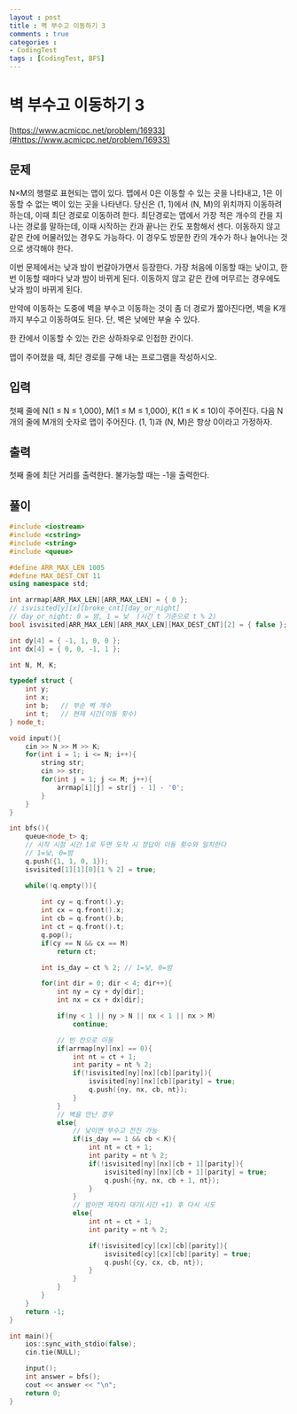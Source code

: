 ```yaml
---
layout : post
title : 벽 부수고 이동하기 3
comments : true
categories : 
- CodingTest
tags : [CodingTest, BFS]
---
```


# 벽 부수고 이동하기 3

[https://www.acmicpc.net/problem/16933](#https://www.acmicpc.net/problem/16933)

## 문제
N×M의 행렬로 표현되는 맵이 있다. 맵에서 0은 이동할 수 있는 곳을 나타내고, 1은 이동할 수 없는 벽이 있는 곳을 나타낸다. 당신은 (1, 1)에서 (N, M)의 위치까지 이동하려 하는데, 이때 최단 경로로 이동하려 한다. 최단경로는 맵에서 가장 적은 개수의 칸을 지나는 경로를 말하는데, 이때 시작하는 칸과 끝나는 칸도 포함해서 센다. 이동하지 않고 같은 칸에 머물러있는 경우도 가능하다. 이 경우도 방문한 칸의 개수가 하나 늘어나는 것으로 생각해야 한다.

이번 문제에서는 낮과 밤이 번갈아가면서 등장한다. 가장 처음에 이동할 때는 낮이고, 한 번 이동할 때마다 낮과 밤이 바뀌게 된다. 이동하지 않고 같은 칸에 머무르는 경우에도 낮과 밤이 바뀌게 된다.

만약에 이동하는 도중에 벽을 부수고 이동하는 것이 좀 더 경로가 짧아진다면, 벽을 K개 까지 부수고 이동하여도 된다. 단, 벽은 낮에만 부술 수 있다.

한 칸에서 이동할 수 있는 칸은 상하좌우로 인접한 칸이다.

맵이 주어졌을 때, 최단 경로를 구해 내는 프로그램을 작성하시오.

## 입력
첫째 줄에 N(1 ≤ N ≤ 1,000), M(1 ≤ M ≤ 1,000), K(1 ≤ K ≤ 10)이 주어진다. 다음 N개의 줄에 M개의 숫자로 맵이 주어진다. (1, 1)과 (N, M)은 항상 0이라고 가정하자.

## 	출력
첫째 줄에 최단 거리를 출력한다. 불가능할 때는 -1을 출력한다.


## 풀이

```cpp
#include <iostream>
#include <cstring>
#include <string>
#include <queue>

#define ARR_MAX_LEN 1005
#define MAX_DEST_CNT 11
using namespace std;

int arrmap[ARR_MAX_LEN][ARR_MAX_LEN] = { 0 };
// isvisited[y][x][broke_cnt][day_or_night]
// day_or_night: 0 = 밤, 1 = 낮  (시간 t 기준으로 t % 2)
bool isvisited[ARR_MAX_LEN][ARR_MAX_LEN][MAX_DEST_CNT][2] = { false };

int dy[4] = { -1, 1, 0, 0 };
int dx[4] = { 0, 0, -1, 1 };

int N, M, K;

typedef struct {
    int y;
    int x;
    int b;   // 부순 벽 개수
    int t;   // 현재 시간(이동 횟수)
} node_t;

void input(){
    cin >> N >> M >> K;
    for(int i = 1; i <= N; i++){
        string str;
        cin >> str;
        for(int j = 1; j <= M; j++){
            arrmap[i][j] = str[j - 1] - '0';
        }
    }
}

int bfs(){
    queue<node_t> q;
    // 시작 시점 시간 1로 두면 도착 시 정답이 이동 횟수와 일치한다
    // 1=낮, 0=밤
    q.push({1, 1, 0, 1});
    isvisited[1][1][0][1 % 2] = true;

    while(!q.empty()){
        
        int cy = q.front().y;
        int cx = q.front().x;
        int cb = q.front().b;
        int ct = q.front().t;
        q.pop();
        if(cy == N && cx == M)
            return ct;

        int is_day = ct % 2; // 1=낮, 0=밤

        for(int dir = 0; dir < 4; dir++){
            int ny = cy + dy[dir];
            int nx = cx + dx[dir];

            if(ny < 1 || ny > N || nx < 1 || nx > M)
                continue;

            // 빈 칸으로 이동
            if(arrmap[ny][nx] == 0){
                int nt = ct + 1;
                int parity = nt % 2;
                if(!isvisited[ny][nx][cb][parity]){
                    isvisited[ny][nx][cb][parity] = true;
                    q.push({ny, nx, cb, nt});
                }
            }
            // 벽을 만난 경우
            else{
                // 낮이면 부수고 전진 가능
                if(is_day == 1 && cb < K){
                    int nt = ct + 1;
                    int parity = nt % 2;
                    if(!isvisited[ny][nx][cb + 1][parity]){
                        isvisited[ny][nx][cb + 1][parity] = true;
                        q.push({ny, nx, cb + 1, nt});
                    }
                }
                // 밤이면 제자리 대기(시간 +1) 후 다시 시도
                else{
                    int nt = ct + 1;
                    int parity = nt % 2;

                    if(!isvisited[cy][cx][cb][parity]){
                        isvisited[cy][cx][cb][parity] = true;
                        q.push({cy, cx, cb, nt});
                    }
                }
            }
        }
    }
    return -1;
}

int main(){
    ios::sync_with_stdio(false);
    cin.tie(NULL);

    input();
    int answer = bfs();
    cout << answer << "\n";
    return 0;
}

```


